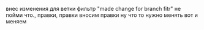 внес изменения для ветки фильтр
"made change for branch fitr"
не пойми что., правки, правки 
вносим правки
ну что то нужно менять
вот и меняем
